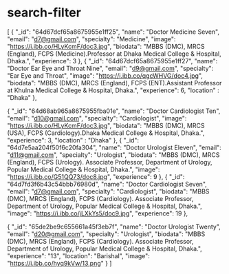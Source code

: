 # search-filter



[
{
"_id": "64d67dcf65a8675955e1ff25",
"name": "Doctor Medicine Seven",
"email": "d7@gmail.com",
"specialty": "Medicine",
"image": "https://i.ibb.co/HLyKcmF/doc3.jpg",
"biodata": "MBBS (DMC), MRCS (England), FCPS (Medicine).Professor at Dhaka Medical College & Hospital, Dhaka.",
"experience": 3
},
{
"_id": "64d67dcf65a8675955e1ff27",
"name": "Doctor Ear Eye and Throat Nine",
"email": "d9@gmail.com",
"specialty": "Ear Eye and Throat",
"image": "https://i.ibb.co/qgcWHVG/doc4.jpg",
"biodata": "MBBS (DMC), MRCS (England), FCPS (ENT).Assistant Professor at Khulna Medical College & Hospital, Dhaka.",
"experience": 6,
"location" : "Dhaka"
},


{
"_id": "64d68ab965a8675955fba01e",
"name": "Doctor Cardiologist Ten",
"email": "d10@gmail.com",
"specialty": "Cardiologist",
"image": "https://i.ibb.co/HLyKcmF/doc3.jpg",
"biodata": "MBBS (DMC), MRCS (USA), FCPS (Cardiology).Dhaka Medical College & Hospital, Dhaka.",
"experience": 3,
"location" : "Dhaka"
},
{
"_id": "64d7e5aa204f50f6c20fa304",
"name": "Doctor Urologist Eleven",
"email": "d11@gmail.com",
"specialty": "Urologist",
"biodata": "MBBS (DMC), MRCS (England), FCPS (Urology). Associate Professor, Department of Urology, Popular Medical College & Hospital, Dhaka.",
"image": "https://i.ibb.co/G51QQ73/doc8.jpg",
"experience": 9
},
{
"_id": "64d7fd3f6b43c54bbb76980d",
"name": "Doctor Cardiologist Seven",
"email": "d7@gmail.com",
"specialty": "Cardiologist",
"biodata": "MBBS (DMC), MRCS (England), FCPS (Cardiology). Associate Professor, Department of Urology, Popular Medical College & Hospital, Dhaka.",
"image": "https://i.ibb.co/jLXkYs5/doc9.jpg",
"experience": 19
},

{
"_id": "65de2be9c655661a45f3eb7f",
"name": "Doctor Urologist Twenty",
"email": "d20@gmail.com",
"specialty": "Urologist",
"biodata": "MBBS (DMC), MRCS (England), FCPS (Cardiology). Associate Professor, Department of Urology, Popular Medical College & Hospital, Dhaka.",
"experience": "13",
"location": "Barishal",
"image": "https://i.ibb.co/hyq9kVw/13.png"
}
]
